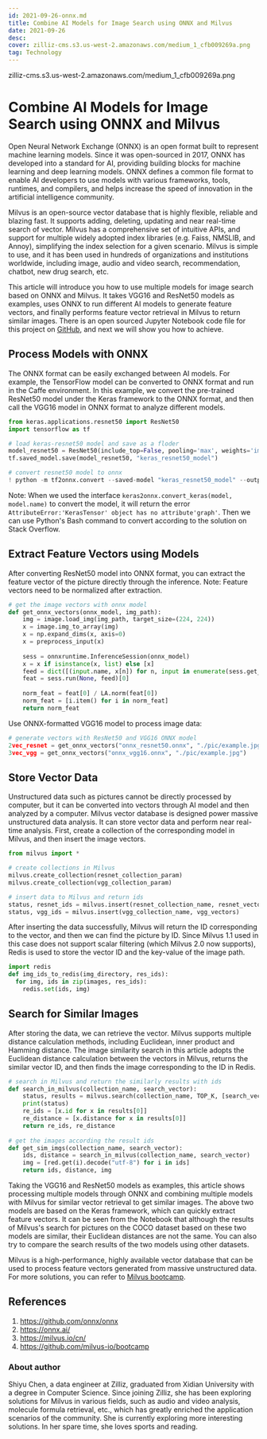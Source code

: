 ```yaml
---
id: 2021-09-26-onnx.md
title: Combine AI Models for Image Search using ONNX and Milvus
date: 2021-09-26
desc:
cover: zilliz-cms.s3.us-west-2.amazonaws.com/medium_1_cfb009269a.png
tag: Technology
---
```

zilliz-cms.s3.us-west-2.amazonaws.com/medium_1_cfb009269a.png

# Combine AI Models for Image Search using ONNX and Milvus

Open Neural Network Exchange (ONNX) is an open format built to represent machine learning models. Since it was open-sourced in 2017, ONNX has developed into a standard for AI, providing building blocks for machine learning and deep learning models. ONNX defines a common file format to enable AI developers to use models with various frameworks, tools, runtimes, and compilers, and helps increase the speed of innovation in the artificial intelligence community.

Milvus is an open-source vector database that is highly flexible, reliable and blazing fast. It supports adding, deleting, updating and near real-time search of vector. Milvus has a comprehensive set of intuitive APIs, and support for multiple widely adopted index libraries (e.g. Faiss, NMSLIB, and Annoy), simplifying the index selection for a given scenario. Milvus is simple to use, and it has been used in hundreds of organizations and institutions worldwide, including image, audio and video search, recommendation, chatbot, new drug search, etc.

This article will introduce you how to use multiple models for image search based on ONNX and Milvus. It takes VGG16 and ResNet50 models as examples, uses ONNX to run different AI models to generate feature vectors, and finally performs feature vector retrieval in Milvus to return similar images. There is an open sourced Jupyter Notebook code file for this project on [GitHub](https://github.com/milvus-io/bootcamp/blob/master/etc/onnx_and_milvus/milvus_with_different_models.ipynb), and next we will show you how to achieve.

## Process Models with ONNX

The ONNX format can be easily exchanged between AI models. For example, the TensorFlow model can be converted to ONNX format and run in the Caffe environment. In this example, we convert the pre-trained ResNet50 model under the Keras framework to the ONNX format, and then call the VGG16 model in ONNX format to analyze different models.

```python
from keras.applications.resnet50 import ResNet50
import tensorflow as tf

# load keras-resnet50 model and save as a floder
model_resnet50 = ResNet50(include_top=False, pooling='max', weights='imagenet')
tf.saved_model.save(model_resnet50, "keras_resnet50_model")

# convert resnet50 model to onnx
! python -m tf2onnx.convert --saved-model "keras_resnet50_model" --output "onnx_resnet50.onnx"
```

Note: When we used the interface `keras2onnx.convert_keras(model, model.name)` to convert the model, it will return the error `AttributeError:'KerasTensor' object has no attribute'graph'`. Then we can use Python's Bash command to convert according to the solution on Stack Overflow.

## Extract Feature Vectors using Models

After converting ResNet50 model into ONNX format, you can extract the feature vector of the picture directly through the inference. Note: Feature vectors need to be normalized after extraction.

```python
# get the image vectors with onnx model
def get_onnx_vectors(onnx_model, img_path):
    img = image.load_img(img_path, target_size=(224, 224))
    x = image.img_to_array(img)
    x = np.expand_dims(x, axis=0)
    x = preprocess_input(x)
    
    sess = onnxruntime.InferenceSession(onnx_model)
    x = x if isinstance(x, list) else [x]
    feed = dict([(input.name, x[n]) for n, input in enumerate(sess.get_inputs())])
    feat = sess.run(None, feed)[0]
    
    norm_feat = feat[0] / LA.norm(feat[0])
    norm_feat = [i.item() for i in norm_feat]
    return norm_feat
```

Use ONNX-formatted VGG16 model to process image data:

```python
# generate vectors with ResNet50 and VGG16 ONNX model
2vec_resnet = get_onnx_vectors("onnx_resnet50.onnx", "./pic/example.jpg")
3vec_vgg = get_onnx_vectors("onnx_vgg16.onnx", "./pic/example.jpg")
```

## Store Vector Data

Unstructured data such as pictures cannot be directly processed by computer, but it can be converted into vectors through AI model and then analyzed by a computer. Milvus vector database is designed power massive unstructured data analysis. It can store vector data and perform near real-time analysis. First, create a collection of the corresponding model in Milvus, and then insert the image vectors.

```python
from milvus import *

# create collections in Milvus
milvus.create_collection(resnet_collection_param)
milvus.create_collection(vgg_collection_param)

# insert data to Milvus and return ids
status, resnet_ids = milvus.insert(resnet_collection_name, resnet_vectors)
status, vgg_ids = milvus.insert(vgg_collection_name, vgg_vectors)
```

After inserting the data successfully, Milvus will return the ID corresponding to the vector, and then we can find the picture by ID. Since Milvus 1.1 used in this case does not support scalar filtering (which Milvus 2.0 now supports), Redis is used to store the vector ID and the key-value of the image path.

```python
import redis
def img_ids_to_redis(img_directory, res_ids):
  for img, ids in zip(images, res_ids):
    redis.set(ids, img)
```

## Search for Similar Images

After storing the data, we can retrieve the vector. Milvus supports multiple distance calculation methods, including Euclidean, inner product and Hamming distance. The image similarity search in this article adopts the Euclidean distance calculation between the vectors in Milvus, returns the similar vector ID, and then finds the image corresponding to the ID in Redis.

```python
# search in Milvus and return the similarly results with ids
def search_in_milvus(collection_name, search_vector):
    status, results = milvus.search(collection_name, TOP_K, [search_vector])
    print(status)
    re_ids = [x.id for x in results[0]]
    re_distance = [x.distance for x in results[0]]
    return re_ids, re_distance
    
# get the images according the result ids
def get_sim_imgs(collection_name, search_vector):
    ids, distance = search_in_milvus(collection_name, search_vector)
    img = [red.get(i).decode("utf-8") for i in ids]
    return ids, distance, img
```

Taking the VGG16 and ResNet50 models as examples, this article shows processing multiple models through ONNX and combining multiple models with Milvus for similar vector retrieval to get similar images. The above two models are based on the Keras framework, which can quickly extract feature vectors. It can be seen from the Notebook that although the results of Milvus's search for pictures on the COCO dataset based on these two models are similar, their Euclidean distances are not the same. You can also try to compare the search results of the two models using other datasets.

Milvus is a high-performance, highly available vector database that can be used to process feature vectors generated from massive unstructured data. For more solutions, you can refer to [Milvus bootcamp](https://github.com/milvus-io/bootcamp).

## References

1. https://github.com/onnx/onnx
2. https://onnx.ai/
3. https://milvus.io/cn/
4. https://github.com/milvus-io/bootcamp



### About author

Shiyu Chen, a data engineer at Zilliz, graduated from Xidian University with a degree in Computer Science. Since joining Zilliz, she has been exploring solutions for Milvus in various fields, such as audio and video analysis, molecule formula retrieval, etc., which has greatly enriched the application scenarios of the community. She is currently exploring more interesting solutions. In her spare time, she loves sports and reading.